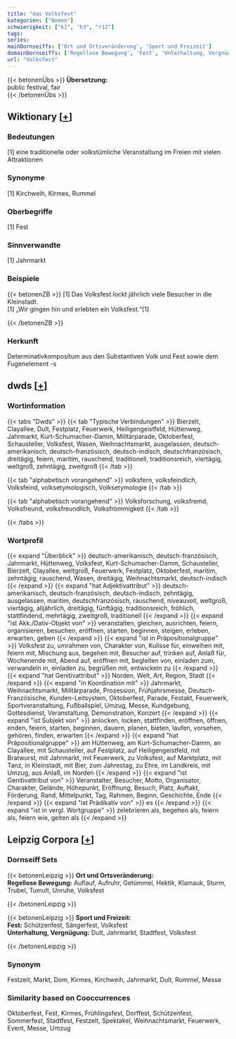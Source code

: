 ```yaml
---
title: "das Volksfest"
kategorien: ["Nomen"]
schwierigkeit: ["k1", "h3", "r12"]
tags:
series:
mainDornseiffs: ['Ort und Ortsveränderung', 'Sport und Freizeit']
domainDornseiffs: ['Regellose Bewegung', 'Fest', 'Unterhaltung, Vergnügung']
url: "Volksfest"
---
```


{{< betonenÜbs >}}
**Übersetzung:**  
public festival, fair  
{{< /betonenÜbs >}}

## Wiktionary [[+](https://de.wiktionary.org/wiki/Volksfest)]

### Bedeutungen
[1] eine traditionelle oder volkstümliche Veranstaltung im Freien mit vielen Attraktionen  

### Synonyme
[1] Kirchweih, Kirmes, Rummel  

### Oberbegriffe
[1] Fest  

### Sinnverwandte
[1] Jahrmarkt  

### Beispiele
{{< betonenZB >}}
[1] Das Volksfest lockt jährlich viele Besucher in die Kleinstadt.  
[1] „Wir gingen hin und erlebten ein Volksfest.“[1]  

{{< /betonenZB >}}
### Herkunft
Determinativkompositum aus den Substantiven Volk und Fest sowie dem Fugenelement -s  



## dwds [[+](https://www.dwds.de/wb/Volksfest)]

### Wortinformation
{{< tabs "Dwds" >}}
{{< tab "Typische Verbindungen" >}}
Bierzelt, Clayallee, Dult, Festplatz, Feuerwerk, Heiligengeistfeld, Hüttenweg, Jahrmarkt, Kurt-Schumacher-Damm, Militärparade, Oktoberfest, Schausteller, Volksfest, Wasen, Weihnachtsmarkt, ausgelassen, deutsch-amerikanisch, deutsch-französisch, deutsch-indisch, deutschfranzösisch, dreitägig, feiern, maritim, rauschend, traditionell, traditionsreich, viertägig, weltgroß, zehntägig, zweitgroß
{{< /tab >}}

{{< tab "alphabetisch vorangehend" >}}
volksfern, volksfeindlich, Volksfeind, volksetymologisch, Volksetymologie
{{< /tab >}}

{{< tab "alphabetisch vorangehend" >}}
Volksforschung, volksfremd, Volksfreund, volksfreundlich, Volksfrömmigkeit
{{< /tab >}}

{{< /tabs >}}

### Wortprofil
{{< expand "Überblick" >}} deutsch-amerikanisch, deutsch-französisch, Jahrmarkt, Hüttenweg, Volksfest, Kurt-Schumacher-Damm, Schausteller, Bierzelt, Clayallee, weltgroß, Feuerwerk, Festplatz, Oktoberfest, maritim, zehntägig, rauschend, Wasen, dreitägig, Weihnachtsmarkt, deutsch-indisch {{< /expand >}}
{{< expand "hat Adjektivattribut" >}} deutsch-amerikanisch, deutsch-französisch, deutsch-indisch, zehntägig, ausgelassen, maritim, deutschfranzösisch, rauschend, niveauvoll, weltgroß, viertägig, alljährlich, dreitägig, fünftägig, traditionsreich, fröhlich, stattfindend, mehrtägig, zweitgroß, traditionell {{< /expand >}}
{{< expand "ist Akk./Dativ-Objekt von" >}} veranstalten, gleichen, ausrichten, feiern, organisieren, besuchen, eröffnen, starten, beginnen, steigen, erleben, erwarten, geben {{< /expand >}}
{{< expand "ist in Präpositionalgruppe" >}} Volksfest zu, umrahmen von, Charakter von, Kulisse für, einweihen mit, feiern mit, Mischung aus, begehen mit, Besucher auf, trinken auf, Anlaß für, Wochenende mit, Abend auf, eröffnen mit, begleiten von, einladen zum, verwandeln in, einladen zu, begrüßen mit, entwickeln zu {{< /expand >}}
{{< expand "hat Genitivattribut" >}} Norden, Welt, Art, Region, Stadt {{< /expand >}}
{{< expand "in Koordination mit" >}} Jahrmarkt, Weihnachtsmarkt, Militärparade, Prozession, Frühjahrsmesse, Deutsch-Französische, Kunden-Leitsystem, Oktoberfest, Parade, Festakt, Feuerwerk, Sportveranstaltung, Fußballspiel, Umzug, Messe, Kundgebung, Gottesdienst, Veranstaltung, Demonstration, Konzert {{< /expand >}}
{{< expand "ist Subjekt von" >}} anlocken, locken, stattfinden, eröffnen, öffnen, enden, feiern, starten, beginnen, dauern, planen, bieten, laufen, vorsehen, gehören, finden, erwarten {{< /expand >}}
{{< expand "hat Präpositionalgruppe" >}} am Hüttenweg, am Kurt-Schumacher-Damm, an Clayallee, mit Schausteller, auf Festplatz, auf Heiligengeistfeld, mit Bratwurst, mit Jahrmarkt, mit Feuerwerk, zu Volksfest, auf Marktplatz, mit Tanz, in Kleinstadt, mit Bier, zum Jahrestag, zu Ehre, im Landkreis, mit Umzug, aus Anlaß, im Norden {{< /expand >}}
{{< expand "ist Genitivattribut von" >}} Veranstalter, Besucher, Motto, Organisator, Charakter, Gelände, Höhepunkt, Eröffnung, Besuch, Platz, Auftakt, Förderung, Rand, Mittelpunkt, Tag, Rahmen, Beginn, Geschichte, Ende {{< /expand >}}
{{< expand "ist Prädikativ von" >}} es {{< /expand >}}
{{< expand "ist in vergl. Wortgruppe" >}} zelebrieren als, begehen als, feiern als, feiern wie, gelten als {{< /expand >}}

## Leipzig Corpora [[+](https://corpora.uni-leipzig.de/en/res?word=Volksfest&corpusId=deu_newscrawl-public_2018)]

### Dornseiff Sets
{{< betonenLeipzig >}}
**Ort und Ortsveränderung:**  
**Regellose Bewegung:** Auflauf, Aufruhr, Getümmel, Hektik, Klamauk, Sturm, Trubel, Tumult, Unruhe, Volksfest  

{{< /betonenLeipzig >}}


{{< betonenLeipzig >}}
**Sport und Freizeit:**  
**Fest:** Schützenfest, Sängerfest, Volksfest  
**Unterhaltung, Vergnügung:** Dult, Jahrmarkt, Stadtfest, Volksfest  

{{< /betonenLeipzig >}}

### Synonym
Festzeit, Markt, Dom, Kirmes, Kirchweih, Jahrmarkt, Dult, Rummel, Messe


### Similarity based on Cooccurrences
Oktoberfest, Fest, Kirmes, Frühlingsfest, Dorffest, Schützenfest, Sommerfest, Stadtfest, Festzelt, Spektakel, Weihnachtsmarkt, Feuerwerk, Event, Messe, Umzug

